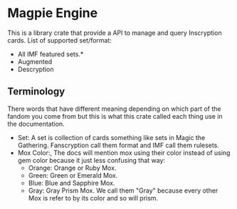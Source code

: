 # Magpie Engine

This is a library crate that provide a API to manage and query Inscryption cards. List of supported set/format:

-   All IMF featured sets.\*
-   Augmented
-   Descryption

## Terminology

There words that have different meaning depending on which part of the fandom you come from but this is what this crate called each thing use in the documentation.

-   Set: A set is collection of cards something like sets in Magic the Gathering. Fanscryption call them format and IMF call them rulesets.
-   Mox Color:, The docs will mention mox using their color instead of using gem color because it just less confusing that way:
    -   Orange: Orange or Ruby Mox.
    -   Green: Green or Emerald Mox.
    -   Blue: Blue and Sapphire Mox.
    -   Gray: Gray Prism Mox. We call them "Gray" because every other Mox is refer to by its color and so will prism.
